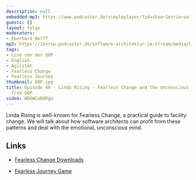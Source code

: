 ```yaml
---
description: null
embedded-mp3: https://www.podcaster.de/simpleplayer/?id=show~1evriw~software-architektur-im-stream~pod-60328bcaa9319669017506&v=1614151242
guests: []
layout: folge
moderators:
- Eberhard Wolff
mp3: https://1evriw.podcaster.de/software-architektur-im-stream/media/Rising.mp3
tags:
- Live von der OOP
- English
- Agilität
- Fearless Change
- Fearless Journey
thumbnail: OOP.jpg
title: Episode 49 - Linda Rising - Fearless Change and the Unconscious Mind - Live
  from OOP
video: WD6WCeBQRgU
---
```


Linda Rising is well-known for Fearless Change, a practical guide to
facility change. We will talk about how software architects can profit
from these patterns and deal with the emotional, unconscious mind.

## Links

* [Fearless Change Downloads](https://fearlesschangepatterns.com/resources)

* [Fearless Journey Game](https://fearlessjourney.info/)
